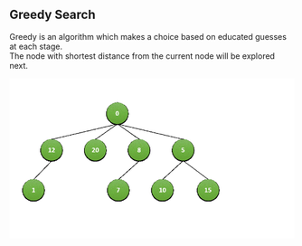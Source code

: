 ## Greedy Search
Greedy is an algorithm which makes a choice based on educated guesses at each stage.  
The node with shortest distance from the current node will be explored next. 

![alt text](https://github.com/NeverOnTimeSdnBhd/Delivery-Instances/blob/main/greedy/greedy-algo.gif "Greedy Search")
